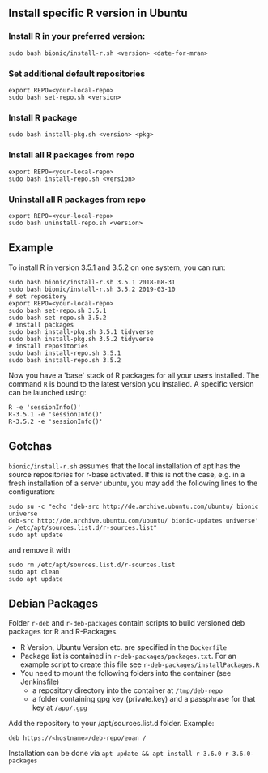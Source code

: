 ## Install specific R version in Ubuntu


### Install R in your preferred version:

```
sudo bash bionic/install-r.sh <version> <date-for-mran>
```

### Set additional default repositories

```
export REPO=<your-local-repo> 
sudo bash set-repo.sh <version>
```

### Install R package

```
sudo bash install-pkg.sh <version> <pkg>
```

### Install all R packages from repo

```
export REPO=<your-local-repo> 
sudo bash install-repo.sh <version>
```

### Uninstall all R packages from repo

```
export REPO=<your-local-repo> 
sudo bash uninstall-repo.sh <version>
```

## Example

To install R in version 3.5.1 and 3.5.2 on one system, you can run:

```
sudo bash bionic/install-r.sh 3.5.1 2018-08-31
sudo bash bionic/install-r.sh 3.5.2 2019-03-10
# set repository
export REPO=<your-local-repo> 
sudo bash set-repo.sh 3.5.1
sudo bash set-repo.sh 3.5.2
# install packages
sudo bash install-pkg.sh 3.5.1 tidyverse
sudo bash install-pkg.sh 3.5.2 tidyverse
# install repositories
sudo bash install-repo.sh 3.5.1
sudo bash install-repo.sh 3.5.2
```

Now you have a 'base' stack of R packages for all your users installed. The
command `R` is bound to the latest version you installed. A specific version can
be launched using:

```
R -e 'sessionInfo()'
R-3.5.1 -e 'sessionInfo()'
R-3.5.2 -e 'sessionInfo()'
```

## Gotchas

`bionic/install-r.sh` assumes that the local installation of apt has the source
repositories for r-base activated. If this is not the case, e.g. in a fresh
installation of a server ubuntu, you may add the following lines to the
configuration:

```
sudo su -c "echo 'deb-src http://de.archive.ubuntu.com/ubuntu/ bionic universe
deb-src http://de.archive.ubuntu.com/ubuntu/ bionic-updates universe' > /etc/apt/sources.list.d/r-sources.list"
sudo apt update
```

and remove it with

```
sudo rm /etc/apt/sources.list.d/r-sources.list
sudo apt clean
sudo apt update
```

## Debian Packages

Folder `r-deb` and `r-deb-packages` contain scripts to build versioned deb packages for R and R-Packages.

- R Version, Ubuntu Version etc. are specified in the `Dockerfile`
- Package list is contained in `r-deb-packages/packages.txt`. For an example script to create this file see `r-deb-packages/installPackages.R`
- You need to mount the following folders into the container (see Jenkinsfile)
  - a repository directory into the container at `/tmp/deb-repo`
  - a folder containing gpg key (private.key) and a passphrase for that key at `/app/.gpg`

Add the repository to your /apt/sources.list.d folder. Example:

```
deb https://<hostname>/deb-repo/eoan / 
```

Installation can be done via `apt update && apt install r-3.6.0 r-3.6.0-packages`
